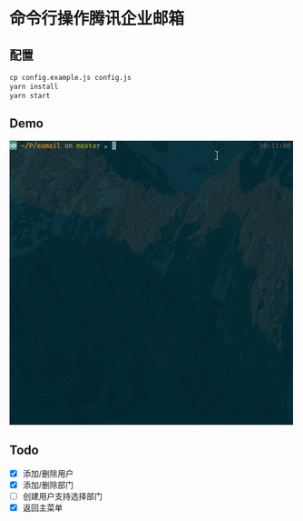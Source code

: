 # 命令行操作腾讯企业邮箱

## 配置

```
cp config.example.js config.js
yarn install
yarn start
```

## Demo

![demo](demo.gif)

## Todo

- [x] 添加/删除用户
- [x] 添加/删除部门
- [ ] 创建用户支持选择部门
- [x] 返回主菜单
